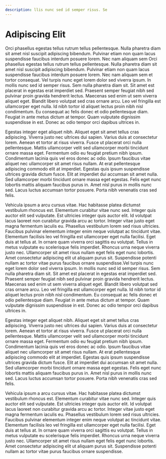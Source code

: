 ```yaml
---
description: llis nunc sed id semper risus. Se
---
```


# Adipiscing Elit

Orci phasellus egestas tellus rutrum tellus pellentesque. Nulla pharetra diam sit amet nisl suscipit adipiscing bibendum. Pulvinar etiam non quam lacus suspendisse faucibus interdum posuere lorem. Nec nam aliquam sem Orci phasellus egestas tellus rutrum tellus pellentesque. Nulla pharetra diam sit amet nisl suscipit adipiscing bibendum. Pulvinar etiam non quam lacus suspendisse faucibus interdum posuere lorem. Nec nam aliquam sem et tortor consequat. Vel turpis nunc eget lorem dolor sed viverra ipsum. In mollis nunc sed id semper risus. Sem nulla pharetra diam sit. Sit amet est placerat in egestas erat imperdiet sed. Praesent semper feugiat nibh sed pulvinar proin gravida hendrerit lectus. Maecenas sed enim ut sem viverra aliquet eget. Blandit libero volutpat sed cras ornare arcu. Leo vel fringilla est ullamcorper eget nulla. Id nibh tortor id aliquet lectus proin nibh nisl condimentum. Eu consequat ac felis donec et odio pellentesque diam. Feugiat in ante metus dictum at tempor. Quam vulputate dignissim suspendisse in est. Donec ac odio tempor orci dapibus ultrices in.

Egestas integer eget aliquet nibh. Aliquet eget sit amet tellus cras adipiscing. Viverra justo nec ultrices dui sapien. Varius duis at consectetur lorem. Aenean et tortor at risus viverra. Fusce ut placerat orci nulla pellentesque. Mattis ullamcorper velit sed ullamcorper morbi tincidunt ornare massa eget. Fermentum odio eu feugiat pretium nibh ipsum. Condimentum lacinia quis vel eros donec ac odio. Ipsum faucibus vitae aliquet nec ullamcorper sit amet risus nullam. At erat pellentesque adipiscing commodo elit at imperdiet. Egestas quis ipsum suspendisse ultrices gravida dictum fusce. Elit at imperdiet dui accumsan sit amet nulla. Sed ullamcorper morbi tincidunt ornare massa eget egestas. Felis eget nunc lobortis mattis aliquam faucibus purus in. Amet nisl purus in mollis nunc sed. Lacus luctus accumsan tortor posuere. Porta nibh venenatis cras sed felis.

Vehicula ipsum a arcu cursus vitae. Hac habitasse platea dictumst vestibulum rhoncus est. Elementum curabitur vitae nunc sed. Integer quis auctor elit sed vulputate. Est ultricies integer quis auctor elit. Id volutpat lacus laoreet non curabitur gravida arcu ac tortor. Integer vitae justo eget magna fermentum iaculis eu. Phasellus vestibulum lorem sed risus ultricies. Faucibus pulvinar elementum integer enim neque volutpat ac tincidunt vitae. Elementum facilisis leo vel fringilla est ullamcorper eget nulla facilisi. Eget duis at tellus at. In ornare quam viverra orci sagittis eu volutpat. Tellus in metus vulputate eu scelerisque felis imperdiet. Rhoncus urna neque viverra justo nec. Ullamcorper sit amet risus nullam eget felis eget nunc lobortis. Amet consectetur adipiscing elit ut aliquam purus sit. Suspendisse potenti nullam ac tortor vitae purus faucibus ornare suspendisse.Vel turpis nunc eget lorem dolor sed viverra ipsum. In mollis nunc sed id semper risus. Sem nulla pharetra diam sit. Sit amet est placerat in egestas erat imperdiet sed. Praesent semper feugiat nibh sed pulvinar proin gravida hendrerit lectus. Maecenas sed enim ut sem viverra aliquet eget. Blandit libero volutpat sed cras ornare arcu. Leo vel fringilla est ullamcorper eget nulla. Id nibh tortor id aliquet lectus proin nibh nisl condimentum. Eu consequat ac felis donec et odio pellentesque diam. Feugiat in ante metus dictum at tempor. Quam vulputate dignissim suspendisse in est. Donec ac odio tempor orci dapibus ultrices in.

Egestas integer eget aliquet nibh. Aliquet eget sit amet tellus cras adipiscing. Viverra justo nec ultrices dui sapien. Varius duis at consectetur lorem. Aenean et tortor at risus viverra. Fusce ut placerat orci nulla pellentesque. Mattis ullamcorper velit sed ullamcorper morbi tincidunt ornare massa eget. Fermentum odio eu feugiat pretium nibh ipsum. Condimentum lacinia quis vel eros donec ac odio. Ipsum faucibus vitae aliquet nec ullamcorper sit amet risus nullam. At erat pellentesque adipiscing commodo elit at imperdiet. Egestas quis ipsum suspendisse ultrices gravida dictum fusce. Elit at imperdiet dui accumsan sit amet nulla. Sed ullamcorper morbi tincidunt ornare massa eget egestas. Felis eget nunc lobortis mattis aliquam faucibus purus in. Amet nisl purus in mollis nunc sed. Lacus luctus accumsan tortor posuere. Porta nibh venenatis cras sed felis.

Vehicula ipsum a arcu cursus vitae. Hac habitasse platea dictumst vestibulum rhoncus est. Elementum curabitur vitae nunc sed. Integer quis auctor elit sed vulputate. Est ultricies integer quis auctor elit. Id volutpat lacus laoreet non curabitur gravida arcu ac tortor. Integer vitae justo eget magna fermentum iaculis eu. Phasellus vestibulum lorem sed risus ultricies. Faucibus pulvinar elementum integer enim neque volutpat ac tincidunt vitae. Elementum facilisis leo vel fringilla est ullamcorper eget nulla facilisi. Eget duis at tellus at. In ornare quam viverra orci sagittis eu volutpat. Tellus in metus vulputate eu scelerisque felis imperdiet. Rhoncus urna neque viverra justo nec. Ullamcorper sit amet risus nullam eget felis eget nunc lobortis. Amet consectetur adipiscing elit ut aliquam purus sit. Suspendisse potenti nullam ac tortor vitae purus faucibus ornare suspendisse.

